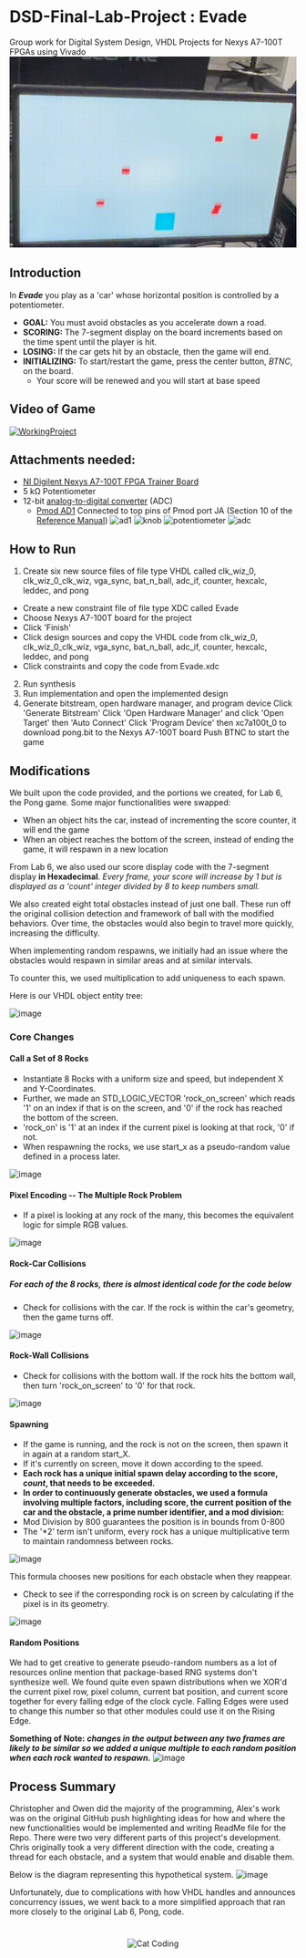 # DSD-Final-Lab-Project : Evade
Group work for Digital System Design, VHDL Projects for Nexys A7-100T FPGAs using Vivado
![image](Game_Running.gif)

## Introduction
In _**Evade**_ you play as a 'car' whose horizontal position is controlled by a potentiometer. 
* **GOAL:** You must avoid obstacles as you accelerate down a road. 
* **SCORING:** The 7-segment display on the board increments based on the time spent until the player is hit. 
* **LOSING:** If the car gets hit by an obstacle, then the game will end.
* **INITIALIZING:** To start/restart the game, press the center button, _BTNC_, on the board.
  * Your score will be renewed and you will start at base speed

## Video of Game
[![WorkingProject](https://markdown-videos-api.jorgenkh.no/url?url=https%3A%2F%2Fyoutu.be%2FKA-9__TiZo8%3Fsi%3DHlSYueoIqooJYmKL)](https://youtu.be/KA-9__TiZo8?si=HlSYueoIqooJYmKL)

## Attachments needed: 
* [NI Digilent Nexys A7-100T FPGA Trainer Board](https://store.digilentinc.com/nexys-a7-fpga-trainer-board-recommended-for-ece-curriculum/) 
* 5 k&Omega; Potentiometer
* 12-bit [analog-to-digital converter](https://en.wikipedia.org/wiki/Analog-to-digital_converter) (ADC)
  * [Pmod AD1](https://store.digilentinc.com/pmod-ad1-two-12-bit-a-d-inputs/) Connected to top pins of Pmod port JA (Section 10 of the [Reference Manual](https://reference.digilentinc.com/_media/reference/programmable-logic/nexys-a7/nexys-a7_rm.pdf))
![ad1](https://github.com/Aoli03/DSD-Final-Lab-Project/assets/98103091/ed545e78-0733-40e7-aa92-60703d478cdd)
![knob](https://github.com/Aoli03/DSD-Final-Lab-Project/assets/98103091/550d01d7-49ca-421a-8eb5-8dc8e1025038)
![potentiometer](https://github.com/Aoli03/DSD-Final-Lab-Project/assets/98103091/bd074cfc-af65-4608-83c1-67b9f7131356)
![adc](https://github.com/Aoli03/DSD-Final-Lab-Project/assets/98103091/afd477de-8d1b-43ec-8c98-96ecb9016d4c)

## How to Run
1. Create six new source files of file type VHDL called clk_wiz_0, clk_wiz_0_clk_wiz, vga_sync, bat_n_ball, adc_if, counter, hexcalc, leddec, and pong
* Create a new constraint file of file type XDC called Evade
* Choose Nexys A7-100T board for the project
* Click 'Finish'
* Click design sources and copy the VHDL code from clk_wiz_0, clk_wiz_0_clk_wiz, vga_sync, bat_n_ball, adc_if, counter, hexcalc, leddec, and pong
* Click constraints and copy the code from Evade.xdc

2. Run synthesis
3. Run implementation and open the implemented design
4. Generate bitstream, open hardware manager, and program device
Click 'Generate Bitstream'
Click 'Open Hardware Manager' and click 'Open Target' then 'Auto Connect'
Click 'Program Device' then xc7a100t_0 to download pong.bit to the Nexys A7-100T board
Push BTNC to start the game

## Modifications
We built upon the code provided, and the portions we created, for Lab 6, the Pong game. Some major functionalities were swapped:
- When an object hits the car, instead of incrementing the score counter, it will end the game
- When an object reaches the bottom of the screen, instead of ending the game, it will respawn in a new location

From Lab 6, we also used our score display code with the 7-segment display **in Hexadecimal**. _Every frame, your score will increase by 1 but is displayed as a 'count' integer divided by 8 to keep numbers small._


We also created eight total obstacles instead of just one ball. These run off the original collision detection and framework of ball with the modified behaviors. Over time, the obstacles would also begin to travel more quickly, increasing the difficulty.


When implementing random respawns, we initially had an issue where the obstacles would respawn in similar areas and at similar intervals. 


To counter this, we used multiplication to add uniqueness to each spawn.

Here is our VHDL object entity tree:

![image](https://github.com/Aoli03/DSD-Final-Lab-Project/assets/82727581/779deea3-a5a6-4c68-9a5f-ecb9fc0fb7c9)


### Core Changes
#### Call a Set of 8 Rocks
- Instantiate 8 Rocks with a uniform size and speed, but independent X and Y-Coordinates.
- Further, we made an STD_LOGIC_VECTOR 'rock_on_screen' which reads '1' on an index if that is on the screen, and '0' if the rock has reached the bottom of the screen.
- 'rock_on' is '1' at an index if the current pixel is looking at that rock, '0' if not.
- When respawning the rocks, we use start_x as a pseudo-random value defined in a process later.
  
![image](https://github.com/Aoli03/DSD-Final-Lab-Project/assets/82727581/9c019665-2c67-4cc6-8fcd-7eea6d16e4be)

#### Pixel Encoding -- The Multiple Rock Problem
- If a pixel is looking at any rock of the many, this becomes the equivalent logic for simple RGB values.

![image](https://github.com/Aoli03/DSD-Final-Lab-Project/assets/82727581/c919065e-cc44-489b-8149-53cd352b94d6)

#### Rock-Car Collisions
##### **For each of the 8 rocks, there is almost identical code for the code below**
- Check for collisions with the car. If the rock is within the car's geometry, then the game turns off.
  
![image](https://github.com/Aoli03/DSD-Final-Lab-Project/assets/82727581/ea86322e-3d7d-492f-a5d0-d5010d016e89)

#### Rock-Wall Collisions
- Check for collisions with the bottom wall. If the rock hits the bottom wall, then turn 'rock_on_screen' to '0' for that rock.
  
![image](https://github.com/Aoli03/DSD-Final-Lab-Project/assets/82727581/b5458365-5acf-4a4a-b4ba-a90ac9751970)

#### Spawning
- If the game is running, and the rock is not on the screen, then spawn it in again at a random start_X.
 - If it's currently on screen, move it down according to the speed.
- **Each rock has a unique initial spawn delay according to the score, _count_, that needs to be exceeded.**
 - **In order to continuously generate obstacles, we used a formula involving multiple factors, including score, the current position of the car and the obstacle, a prime number identifier, and a mod division:**
  - Mod Division by 800 guarantees the position is in bounds from 0-800
  - The '*2' term isn't uniform, every rock has a unique multiplicative term to maintain randomness between rocks.
    
![image](https://github.com/Aoli03/DSD-Final-Lab-Project/assets/82727581/2096bc8c-c21b-48f8-9f88-63375488e316)

This formula chooses new positions for each obstacle when they reappear.

- Check to see if the corresponding rock is on screen by calculating if the pixel is in its geometry.
  
![image](https://github.com/Aoli03/DSD-Final-Lab-Project/assets/82727581/eef0ffc2-7cd1-439c-b064-1963e433dee0)

#### Random Positions
We had to get creative to generate pseudo-random numbers as a lot of resources online mention that package-based RNG systems don't synthesize well.
We found quite even spawn distributions when we XOR'd the current pixel row, pixel column, current bat position, and current score together for every falling edge of the clock cycle.
Falling Edges were used to change this number so that other modules could use it on the Rising Edge.

**Something of Note:** _**changes in the output between any two frames are likely to be similar so we added a unique multiple to each random position when each rock wanted to respawn.**_
![image](https://github.com/Aoli03/DSD-Final-Lab-Project/assets/82727581/f52a5b77-695d-4b96-b7e2-58a604f8d095)

## Process Summary
Christopher and Owen did the majority of the programming, Alex's work was on the original GitHub push highlighting ideas for how and where the new functionalities would be implemented and writing ReadMe file for the Repo.
There were two very different parts of this project's development. Chris originally took a very different direction with the code, creating a thread for each obstacle, and a system that would enable and disable them. 

Below is the diagram representing this hypothetical system.
![image](https://github.com/Aoli03/DSD-Final-Lab-Project/assets/82727581/087b074c-05ce-4953-92c9-d6dcc68af912)

Unfortunately, due to complications with how VHDL handles and announces concurrency issues, we went back to a more simplified approach that ran more closely to the original Lab 6, Pong, code.
#
<p align="center">
  <img src="https://media.giphy.com/media/VekcnHOwOI5So/giphy.gif" alt="Cat Coding">
</p>
